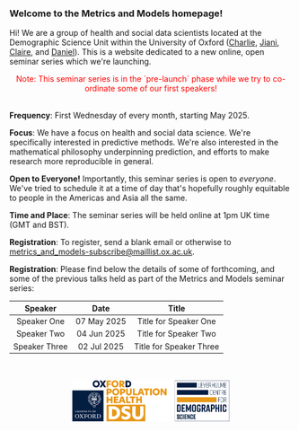 ### Welcome to the **Metrics and Models** homepage!

Hi! We are a group of health and social data scientists located at the Demographic Science Unit within the University of Oxford ([Charlie](http://crahal.com/), [Jiani](https://vallerrr.github.io/), [Claire](https://duiyidai.github.io/), and [Daniel](https://github.com/dhvalden)). This is a website dedicated to a new online, open seminar series which we're launching.

<center> <span style="color:red;">Note: This seminar series is in the `pre-launch` phase while we try to co-ordinate some of our first speakers!</span> </center>

<br>


**Frequency**: First Wednesday of every month, starting May 2025.

**Focus**: We have a focus on health and social data science.  We're specifically interested in predictive methods. We're also interested in the mathematical philosophy underpinning prediction, and efforts to make research more reproducible in general.

**Open to Everyone!** Importantly, this seminar series is open to *everyone*. We've tried to schedule it at a time of day that's hopefully roughly equitable to people in the Americas and Asia all the same.

**Time and Place**: The seminar series will be held online at 1pm UK time (GMT and BST).

**Registration**: To register, send a blank email or otherwise to metrics_and_models-subscribe@maillist.ox.ac.uk.

**Registration**: Please find below the details of some of forthcoming, and some of the previous talks held as part of the Metrics and Models seminar series:

<div style="text-align: center;">

<table style="margin-left: auto; margin-right: auto;">
  <thead>
    <tr>
      <th>Speaker</th>
      <th>Date</th>
      <th>Title</th>
    </tr>
  </thead>
  <tbody>
    <tr>
      <td>Speaker One</td>
      <td>07 May 2025</td>
      <td>Title for Speaker One</td>
    </tr>
    <tr>
      <td>Speaker Two</td>
      <td>04 Jun 2025</td>
      <td>Title for Speaker Two</td>
    </tr>
    <tr>
      <td>Speaker Three</td>
      <td>02 Jul 2025</td>
      <td>Title for Speaker Three</td>
    </tr>
  </tbody>
</table>

<br>
<br>

</div>


<div style="display: flex; justify-content: center;">
    <img src="assets/lcds_logo.png" alt="LCDS" style="width: 280px; height: auto;">
</div>
